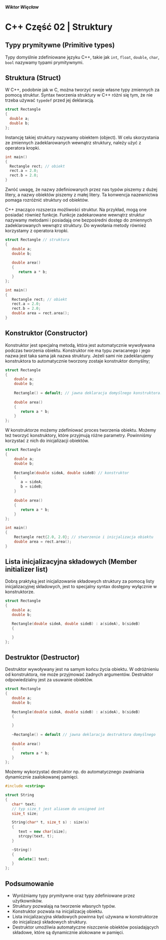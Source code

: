 ##### Wiktor Więcław 
# C++ Część 02 | Struktury

## Typy prymitywne (Primitive types)
Typy domyślnie zdefiniowane języku C++, takie jak ```int```, ```float```, ```double```, ```char```, ```bool``` nazywamy typami prymitywnymi.

## Struktura (Struct)
W C++, podobnie jak w C, można tworzyć swoje własne typy zmiennych za pomocą struktur. Syntax tworzenia struktury w C++ różni się tym, że nie trzeba używać ```typedef``` przed jej deklaracją.
 
```c++
struct Rectangle
{
  double a;
  double b;
};
```
 
Instancję takiej struktury nazywamy obiektem (object). W celu skorzystania ze zmiennych zadeklarowanych wewnątrz struktury, należy użyć z operatora kropki.

```c++
int main()
{
  Rectangle rect; // obiekt
  rect.a = 2.0;
  rect.b = 2.0;
}
```

Zwróć uwagę, że nazwy zdefiniowanych przez nas typów piszemy z dużej litery, a nazwy obiektów piszemy z małej litery. Ta konwencja nazewnictwa pomaga rozróżnić struktury od obiektów.

C++ znacząco rozszerza możliwości struktur. Na przykład, mogą one posiadać również funkcje. Funkcje zadekarowane wewnątrz struktur nazywamy metodami i posiadają one bezpośredni dostęp do zmiennych zadeklarowanych wewnątrz struktury. Do wywołania metody również korzystamy z operatora kropki.

```c++
struct Rectangle // struktura
{
   double a;
   double b;
    
   double area()
   {
      return a * b;
   }
};

int main()
{
   Rectangle rect; // obiekt
   rect.a = 2.0;
   rect.b = 2.0;
   double area = rect.area();
}
```

## Konstruktor (Constructor)
Konstruktor jest specjalną metodą, która jest automatycznie wywoływana podczas tworzenia obiektu. Konstruktor nie ma typu zwracanego i jego nazwa jest taka sama jak nazwa struktury. Jeżeli sami nie zadeklarujemy konstruktora to automatycznie tworzony zostaje konstruktor domyślny;

```c++
struct Rectangle
{
    double a;
    double b;
    
    Rectangle() = default; // jawna deklaracja domyślnego konstruktora.
    
    double area()
    {
       return a * b;
    }
};
```

W konstruktorze możemy zdefiniować proces tworzenia obiektu. Możemy też tworzyć konstruktory, które przyjmują różne parametry. Powinniśmy korzystać z nich do inicjalizacji obiektów.

```c++
struct Rectangle
{
    double a;
    double b;
    
    Rectangle(double sideA, double sideB) // konstruktor
    {
       a = sideA;
       b = sideB;
    }
    
    double area()
    {
       return a * b;
    }
};

int main()
{
    Rectangle rect{2.0, 2.0}; // stworzenie i inicjalizacja obiektu
    double area = rect.area();
}
```

## Lista inicjalizacyjna składowych (Member initializer list)
Dobrą praktyką jest inicjalizowanie składowych struktury za pomocą listy inicjalizacyjnej składowych, jest to specjalny syntax dostępny wyłącznie w konstruktorze.

```c++
struct Rectangle
{
   double a;
   double b;

   Rectangle(double sideA, double sideB) : a(sideA), b(sideB)
   {

   }
};
```

## Destruktor (Destructor)
Destruktor wywoływany jest na samym końcu życia obiektu. W odróżnieniu od konstruktora, nie może przyjmować żadnych argumentów. Destruktor odpowiedzialny jest za usuwanie obiektów.

```c++
struct Rectangle
{
   double a;
   double b;
    
   Rectangle(double sideA, double sideB) : a(sideA), b(sideB)
   {

   }
    
   ~Rectangle() = default // jawna deklaracja destruktora domyślnego
    
   double area()
   {
       return a * b;
   }
};
```

Możemy wykorzystać destruktor np. do automatycznego zwalniania dynamicznie zaalokowanej pamięci.

```c++
#include <cstring>

struct String
{
   char* text;
   // typ size_t jest aliasem do unsigned int
   size_t size;

   String(char* t, size_t s) : size(s)
   {
      text = new char[size];
      strcpy(text, t);
   }

   ~String()
   {
      delete[] text;
   }
};
```

## Podsumowanie
* Wyróżniamy typy prymitywne oraz typy zdefiniowane przez użytkowników.
* Struktury pozwalają na tworzenie własnych typów.
* Konstruktor pozwala na inicjalizację obiektu.
* Lista inicjalizacyjna składowych powinna być używana w konstruktorze do inicjalizacji składowych struktury.
* Destruktor umożliwia automatyczne niszczenie obiektów posiadających składowe, które są dynamicznie alokowane w pamięci.
